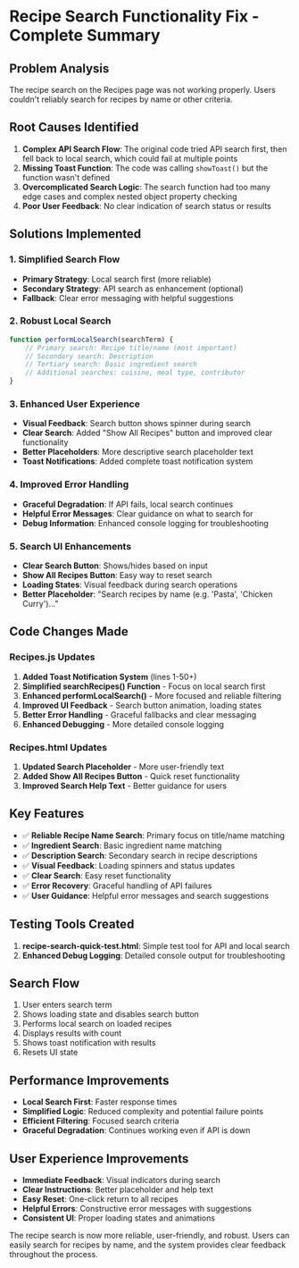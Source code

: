 # Recipe Search Functionality Fix - Complete Summary

## Problem Analysis
The recipe search on the Recipes page was not working properly. Users couldn't reliably search for recipes by name or other criteria.

## Root Causes Identified
1. **Complex API Search Flow**: The original code tried API search first, then fell back to local search, which could fail at multiple points
2. **Missing Toast Function**: The code was calling `showToast()` but the function wasn't defined
3. **Overcomplicated Search Logic**: The search function had too many edge cases and complex nested object property checking
4. **Poor User Feedback**: No clear indication of search status or results

## Solutions Implemented

### 1. Simplified Search Flow
- **Primary Strategy**: Local search first (more reliable)
- **Secondary Strategy**: API search as enhancement (optional)
- **Fallback**: Clear error messaging with helpful suggestions

### 2. Robust Local Search
```javascript
function performLocalSearch(searchTerm) {
    // Primary search: Recipe title/name (most important)
    // Secondary search: Description
    // Tertiary search: Basic ingredient search
    // Additional searches: cuisine, meal type, contributor
}
```

### 3. Enhanced User Experience
- **Visual Feedback**: Search button shows spinner during search
- **Clear Search**: Added "Show All Recipes" button and improved clear functionality
- **Better Placeholders**: More descriptive search placeholder text
- **Toast Notifications**: Added complete toast notification system

### 4. Improved Error Handling
- **Graceful Degradation**: If API fails, local search continues
- **Helpful Error Messages**: Clear guidance on what to search for
- **Debug Information**: Enhanced console logging for troubleshooting

### 5. Search UI Enhancements
- **Clear Search Button**: Shows/hides based on input
- **Show All Recipes Button**: Easy way to reset search
- **Loading States**: Visual feedback during search operations
- **Better Placeholder**: "Search recipes by name (e.g. 'Pasta', 'Chicken Curry')..."

## Code Changes Made

### Recipes.js Updates
1. **Added Toast Notification System** (lines 1-50+)
2. **Simplified searchRecipes() Function** - Focus on local search first
3. **Enhanced performLocalSearch()** - More focused and reliable filtering
4. **Improved UI Feedback** - Search button animation, loading states
5. **Better Error Handling** - Graceful fallbacks and clear messaging
6. **Enhanced Debugging** - More detailed console logging

### Recipes.html Updates
1. **Updated Search Placeholder** - More user-friendly text
2. **Added Show All Recipes Button** - Quick reset functionality
3. **Improved Search Help Text** - Better guidance for users

## Key Features
- ✅ **Reliable Recipe Name Search**: Primary focus on title/name matching
- ✅ **Ingredient Search**: Basic ingredient name matching
- ✅ **Description Search**: Secondary search in recipe descriptions
- ✅ **Visual Feedback**: Loading spinners and status updates
- ✅ **Clear Search**: Easy reset functionality
- ✅ **Error Recovery**: Graceful handling of API failures
- ✅ **User Guidance**: Helpful error messages and search suggestions

## Testing Tools Created
1. **recipe-search-quick-test.html**: Simple test tool for API and local search
2. **Enhanced Debug Logging**: Detailed console output for troubleshooting

## Search Flow
1. User enters search term
2. Shows loading state and disables search button
3. Performs local search on loaded recipes
4. Displays results with count
5. Shows toast notification with results
6. Resets UI state

## Performance Improvements
- **Local Search First**: Faster response times
- **Simplified Logic**: Reduced complexity and potential failure points
- **Efficient Filtering**: Focused search criteria
- **Graceful Degradation**: Continues working even if API is down

## User Experience Improvements
- **Immediate Feedback**: Visual indicators during search
- **Clear Instructions**: Better placeholder and help text
- **Easy Reset**: One-click return to all recipes
- **Helpful Errors**: Constructive error messages with suggestions
- **Consistent UI**: Proper loading states and animations

The recipe search is now more reliable, user-friendly, and robust. Users can easily search for recipes by name, and the system provides clear feedback throughout the process.
